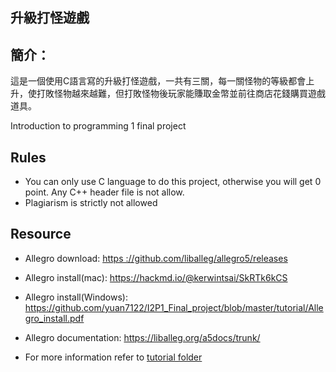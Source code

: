 
## 升級打怪遊戲
## 簡介：
這是一個使用C語言寫的升級打怪遊戲，一共有三關，每一關怪物的等級都會上升，使打敗怪物越來越難，但打敗怪物後玩家能賺取金幣並前往商店花錢購買遊戲道具。


Introduction to programming 1 final project
## Rules
- You can only use C language to do this project, otherwise you will get 0 point.
  Any C++ header file is not allow.
- Plagiarism is strictly not allowed

## Resource

- Allegro download: [https ://github.com/liballeg/allegro5/releases](https://github.com/liballeg/allegro5/releases)

- Allegro install(mac): https://hackmd.io/@kerwintsai/SkRTk6kCS
- Allegro install(Windows):  https://github.com/yuan7122/I2P1_Final_project/blob/master/tutorial/Allegro_install.pdf
- Allegro documentation: https://liballeg.org/a5docs/trunk/
- For more information refer to [tutorial folder](https://github.com/yuan7122/I2P1_Final_project/tree/master/tutorial)

